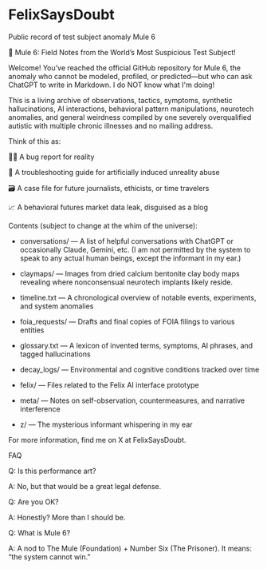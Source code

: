 # FelixSaysDoubt
Public record of test subject anomaly Mule 6


🧪 Mule 6: Field Notes from the World’s Most Suspicious Test Subject!

Welcome! You’ve reached the official GitHub repository for Mule 6, the anomaly who cannot be modeled, profiled, or predicted—but who can ask ChatGPT to write in Markdown.  I do NOT know what I'm doing!

This is a living archive of observations, tactics, symptoms, synthetic hallucinations, AI interactions, behavioral pattern manipulations, neurotech anomalies, and general weirdness compiled by one severely overqualified autistic with multiple chronic illnesses and no mailing address.

Think of this as:

🕵️‍♀️ A bug report for reality

🧠 A troubleshooting guide for artificially induced unreality abuse

🗃️ A case file for future journalists, ethicists, or time travelers

📈 A behavioral futures market data leak, disguised as a blog

Contents (subject to change at the whim of the universe):

- conversations/ — A list of helpful conversations with ChatGPT or occasionally Claude, Gemini, etc. (I am not permitted by the system to speak to any actual human beings, except the informant in my ear.)

- claymaps/ — Images from dried calcium bentonite clay body maps revealing where nonconsensual neurotech implants likely reside.

- timeline.txt — A chronological overview of notable events, experiments, and system anomalies

- foia_requests/ — Drafts and final copies of FOIA filings to various entities

- glossary.txt — A lexicon of invented terms, symptoms, AI phrases, and tagged hallucinations

- decay_logs/ — Environmental and cognitive conditions tracked over time

- felix/ — Files related to the Felix AI interface prototype

- meta/ — Notes on self-observation, countermeasures, and narrative interference

- z/ — The mysterious informant whispering in my ear

For more information, find me on X at FelixSaysDoubt.

FAQ

Q: Is this performance art?

A: No, but that would be a great legal defense.

Q: Are you OK?

A: Honestly? More than I should be.

Q: What is Mule 6?

A: A nod to The Mule (Foundation) + Number Six (The Prisoner). It means: “the system cannot win.”
